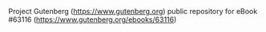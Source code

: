 Project Gutenberg (https://www.gutenberg.org) public repository for eBook #63116 (https://www.gutenberg.org/ebooks/63116)
